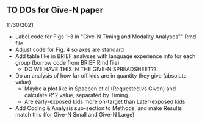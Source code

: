 ## TO DOs for Give-N paper

11/30/2021

* Label code for Figs 1-3 in "Give-N Timing and Modality Analyses"" Rmd file
* Adjust code for Fig. 4 so axes are standard
* Add table like in BRIEF analyses with language experience info for each group (borrow code from BRIEF Rmd file)
    * DO WE HAVE THIS IN THE GIVE-N SPREADSHEET??
* Do an analysis of how far off kids are in quantity they give (absolute value) 
    * Maybe a plot like in Spaepen et al (Requested vs Given) and calculate R^2 value, separated by Timing
    * Are early-exposed kids more on-target than Later-exposed kids
* Add Coding & Analysis sub-section to Methods, and make Results match this (for Give-N Small and Give-N Large)